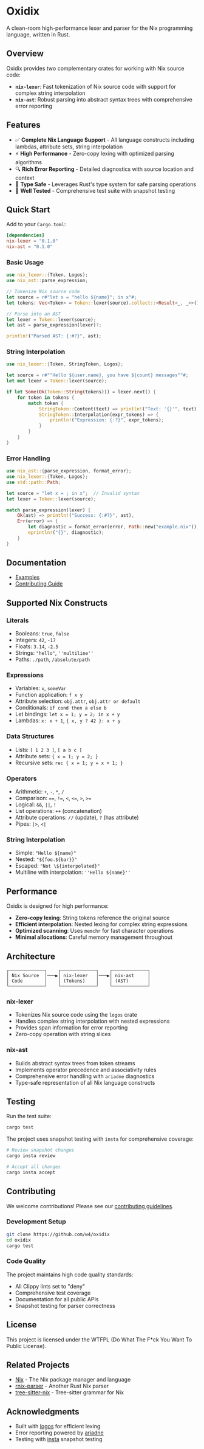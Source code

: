 # Oxidix

A clean-room high-performance lexer and parser for the Nix programming language, written in Rust.

## Overview

Oxidix provides two complementary crates for working with Nix source code:

- **`nix-lexer`**: Fast tokenization of Nix source code with support for complex string interpolation
- **`nix-ast`**: Robust parsing into abstract syntax trees with comprehensive error reporting

## Features

- ✅ **Complete Nix Language Support** - All language constructs including lambdas, attribute sets, string interpolation
- ⚡ **High Performance** - Zero-copy lexing with optimized parsing algorithms
- 🔍 **Rich Error Reporting** - Detailed diagnostics with source location and context
- 🦀 **Type Safe** - Leverages Rust's type system for safe parsing operations
- 🧪 **Well Tested** - Comprehensive test suite with snapshot testing

## Quick Start

Add to your `Cargo.toml`:

```toml
[dependencies]
nix-lexer = "0.1.0"
nix-ast = "0.1.0"
```

### Basic Usage

```rust
use nix_lexer::{Token, Logos};
use nix_ast::parse_expression;

// Tokenize Nix source code
let source = r#"let x = "hello ${name}"; in x"#;
let tokens: Vec<Token> = Token::lexer(source).collect::<Result<_, _>>()?;

// Parse into an AST
let lexer = Token::lexer(source);
let ast = parse_expression(lexer)?;

println!("Parsed AST: {:#?}", ast);
```

### String Interpolation

```rust
use nix_lexer::{Token, StringToken, Logos};

let source = r#""Hello ${user.name}, you have ${count} messages""#;
let mut lexer = Token::lexer(source);

if let Some(Ok(Token::String(tokens))) = lexer.next() {
    for token in tokens {
        match token {
            StringToken::Content(text) => println!("Text: '{}'", text),
            StringToken::Interpolation(expr_tokens) => {
                println!("Expression: {:?}", expr_tokens);
            }
        }
    }
}
```

### Error Handling

```rust
use nix_ast::{parse_expression, format_error};
use nix_lexer::{Token, Logos};
use std::path::Path;

let source = "let x = ; in x";  // Invalid syntax
let lexer = Token::lexer(source);

match parse_expression(lexer) {
    Ok(ast) => println!("Success: {:#?}", ast),
    Err(error) => {
        let diagnostic = format_error(error, Path::new("example.nix"));
        eprintln!("{}", diagnostic);
    }
}
```

## Documentation

- [Examples](examples/)
- [Contributing Guide](#contributing)

## Supported Nix Constructs

### Literals
- Booleans: `true`, `false`
- Integers: `42`, `-17`
- Floats: `3.14`, `-2.5`
- Strings: `"hello"`, `''multiline''`
- Paths: `./path`, `/absolute/path`

### Expressions
- Variables: `x`, `someVar`
- Function application: `f x y`
- Attribute selection: `obj.attr`, `obj.attr or default`
- Conditionals: `if cond then a else b`
- Let bindings: `let x = 1; y = 2; in x + y`
- Lambdas: `x: x + 1`, `{ x, y ? 42 }: x + y`

### Data Structures
- Lists: `[ 1 2 3 ]`, `[ a b c ]`
- Attribute sets: `{ x = 1; y = 2; }`
- Recursive sets: `rec { x = 1; y = x + 1; }`

### Operators
- Arithmetic: `+`, `-`, `*`, `/`
- Comparison: `==`, `!=`, `<`, `<=`, `>`, `>=`
- Logical: `&&`, `||`, `!`
- List operations: `++` (concatenation)
- Attribute operations: `//` (update), `?` (has attribute)
- Pipes: `|>`, `<|`

### String Interpolation
- Simple: `"Hello ${name}"`
- Nested: `"${foo.${bar}}"`
- Escaped: `"Not \${interpolated}"`
- Multiline with interpolation: `''Hello ${name}''`

## Performance

Oxidix is designed for high performance:

- **Zero-copy lexing**: String tokens reference the original source
- **Efficient interpolation**: Nested lexing for complex string expressions  
- **Optimized scanning**: Uses `memchr` for fast character operations
- **Minimal allocations**: Careful memory management throughout

## Architecture

```
┌─────────────┐    ┌─────────────┐    ┌─────────────┐
│ Nix Source  │───▶│ nix-lexer   │───▶│ nix-ast     │
│ Code        │    │ (Tokens)    │    │ (AST)       │
└─────────────┘    └─────────────┘    └─────────────┘
```

### nix-lexer
- Tokenizes Nix source code using the `logos` crate
- Handles complex string interpolation with nested expressions
- Provides span information for error reporting
- Zero-copy operation with string slices

### nix-ast  
- Builds abstract syntax trees from token streams
- Implements operator precedence and associativity rules
- Comprehensive error handling with `ariadne` diagnostics
- Type-safe representation of all Nix language constructs

## Testing

Run the test suite:

```bash
cargo test
```

The project uses snapshot testing with `insta` for comprehensive coverage:

```bash
# Review snapshot changes
cargo insta review

# Accept all changes
cargo insta accept
```

## Contributing

We welcome contributions! Please see our [contributing guidelines](CONTRIBUTING.md).

### Development Setup

```bash
git clone https://github.com/w4/oxidix
cd oxidix
cargo test
```

### Code Quality

The project maintains high code quality standards:

- All Clippy lints set to "deny"
- Comprehensive test coverage
- Documentation for all public APIs
- Snapshot testing for parser correctness

## License

This project is licensed under the WTFPL (Do What The F*ck You Want To Public License).

## Related Projects

- [Nix](https://nixos.org/) - The Nix package manager and language
- [rnix-parser](https://github.com/nix-community/rnix-parser) - Another Rust Nix parser
- [tree-sitter-nix](https://github.com/cstrahan/tree-sitter-nix) - Tree-sitter grammar for Nix

## Acknowledgments

- Built with [logos](https://github.com/maciejhirsz/logos) for efficient lexing
- Error reporting powered by [ariadne](https://github.com/zesterer/ariadne)
- Testing with [insta](https://github.com/mitsuhiko/insta) snapshot testing
